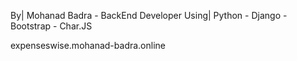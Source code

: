 By| Mohanad Badra - BackEnd Developer
Using| Python - Django - Bootstrap - Char.JS

expenseswise.mohanad-badra.online

